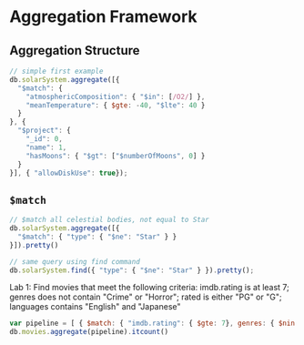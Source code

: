 # Aggregation Framework

## Aggregation Structure

```javascript
// simple first example
db.solarSystem.aggregate([{
  "$match": {
    "atmosphericComposition": { "$in": [/O2/] },
    "meanTemperature": { $gte: -40, "$lte": 40 }
  }
}, {
  "$project": {
    "_id": 0,
    "name": 1,
    "hasMoons": { "$gt": ["$numberOfMoons", 0] }
  }
}], { "allowDiskUse": true});

```

## `$match`

```javascript
// $match all celestial bodies, not equal to Star
db.solarSystem.aggregate([{
  "$match": { "type": { "$ne": "Star" } }
}]).pretty()

// same query using find command
db.solarSystem.find({ "type": { "$ne": "Star" } }).pretty();
```

 Lab 1: Find movies that meet the following criteria: imdb.rating is at least 7; genres does not contain "Crime" or "Horror"; rated is either "PG" or "G"; languages contains "English" and "Japanese"

```javascript
var pipeline = [ { $match: { "imdb.rating": { $gte: 7}, genres: { $nin: ["Crime", "Horror"] }, rated: { $in: ["PG", "G"] }, languages: { $all: ["English", "Japanese"] } } } ]
db.movies.aggregate(pipeline).itcount()
```